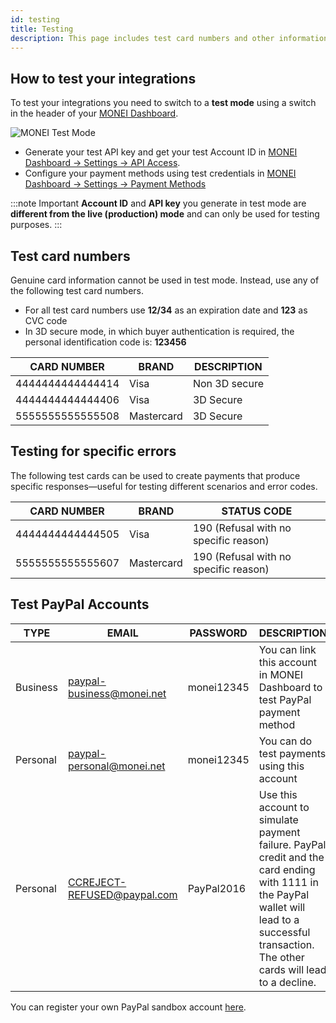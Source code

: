 ```yaml
---
id: testing
title: Testing
description: This page includes test card numbers and other information to make sure your integration works as planned.
---
```


## How to test your integrations

To test your integrations you need to switch to a **test mode** using a switch in the header of your [MONEI Dashboard](https://dashboard.monei.com).

![MONEI Test Mode](/img/test-mode.jpg)

- Generate your test API key and get your test Account ID in [MONEI Dashboard → Settings → API Access](https://dashboard.monei.com/settings/api).
- Configure your payment methods using test credentials in [MONEI Dashboard → Settings → Payment Methods](https://dashboard.monei.com/settings/payment-methods)

:::note Important
**Account ID** and **API key** you generate in test mode are **different from the live (production) mode** and can only be used for testing purposes.
:::

## Test card numbers

Genuine card information cannot be used in test mode. Instead, use any of the following test card numbers.

- For all test card numbers use **12/34** as an expiration date and **123** as CVC code
- In 3D secure mode, in which buyer authentication is required, the personal identification code is: **123456**

| CARD NUMBER      | BRAND      | DESCRIPTION   |
| ---------------- | ---------- | ------------- |
| 4444444444444414 | Visa       | Non 3D secure |
| 4444444444444406 | Visa       | 3D Secure     |
| 5555555555555508 | Mastercard | 3D Secure     |

## Testing for specific errors

The following test cards can be used to create payments that produce specific responses—useful for testing different scenarios and error codes.

| CARD NUMBER      | BRAND      | STATUS CODE                           |
| ---------------- | ---------- | ------------------------------------- |
| 4444444444444505 | Visa       | 190 (Refusal with no specific reason) |
| 5555555555555607 | Mastercard | 190 (Refusal with no specific reason) |

## Test PayPal Accounts

| TYPE     | EMAIL                       | PASSWORD   | DESCRIPTION                                                                                                                                                                                   |
| -------- | --------------------------- | ---------- | --------------------------------------------------------------------------------------------------------------------------------------------------------------------------------------------- |
| Business | paypal-business@monei.net   | monei12345 | You can link this account in MONEI Dashboard to test PayPal payment method                                                                                                                    |
| Personal | paypal-personal@monei.net   | monei12345 | You can do test payments using this account                                                                                                                                                   |
| Personal | CCREJECT-REFUSED@paypal.com | PayPal2016 | Use this account to simulate payment failure. PayPal credit and the card ending with 1111 in the PayPal wallet will lead to a successful transaction. The other cards will lead to a decline. |

You can register your own PayPal sandbox account [here](https://sandbox.paypal.com/).
